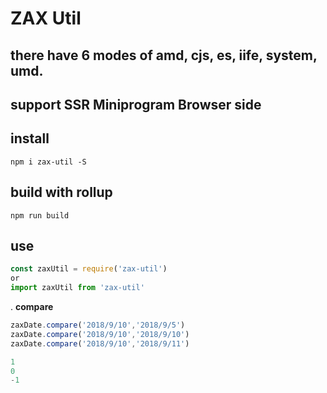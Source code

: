 # ZAX Util
## there have 6 modes of amd, cjs, es, iife, system, umd. 
## support SSR Miniprogram Browser side

## install

``` base
npm i zax-util -S
```

## build with rollup

``` base
npm run build
```

## use

``` javascript 
const zaxUtil = require('zax-util')
or
import zaxUtil from 'zax-util'
```


. **compare**
``` javascript
zaxDate.compare('2018/9/10','2018/9/5')
zaxDate.compare('2018/9/10','2018/9/10')
zaxDate.compare('2018/9/10','2018/9/11')
```

``` javascript
1
0
-1
```
 